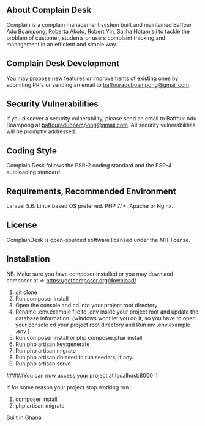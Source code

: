 About Complain Desk
--------------------------------------------
Complain is a complain management system built and maintained Baffour Adu Boampong, 
Roberta Akoto,
Robert Yin,
Saliha Hotamisli 
to tackle the problem of customer, students or users complaint tracking and management
in an efficient and simple way.


Complain Desk Development
----------------------------------------------
You may propose new features or improvements of existing ones by submiting PR's or sending an email to baffouraduboampong@gmail.com. 


Security Vulnerabilities
----------------------------------------------
If you discover a security vulnerability, please send an email to Baffour Adu Boampong at baffouraduboampong@gmail.com. 
All security vulnerabilities will be promptly addressed.


Coding Style
----------------------------------------------
Complain Desk follows the PSR-2 coding standard and the PSR-4 autoloading standard.


Requirements, Recommended Environment
----------------------------------------------
Laravel 5.6.
Linux based OS preferred.
PHP 7.1+.
Apache or Nginx.


License
----------------------------------------------
ComplainDesk is open-sourced software licensed under the MIT license.


Installation
--------------------------------

NB: Make sure you have composer installed or you may downlaod composer at => https://getcomposer.org/download/

1. git clone <repo-url>
2. Run composer install
3. Open the console and cd into your project root directory
4. Rename .env.example file to .env inside your project root and update the database information. 
    (windows wont let you do it, so you have to open your console cd your project root directory and Run mv .env.example .env )
5. Run composer install or php composer.phar install
6. Run php artisan key:generate
7. Run php artisan migrate
8. Run php artisan db:seed to run seeders, if any.
9. Run php artisan serve

#####You can now access your project at localhost:8000 :)

If for some reason your project stop working run :
1. composer install
2. php artisan migrate



Built in Ghana
